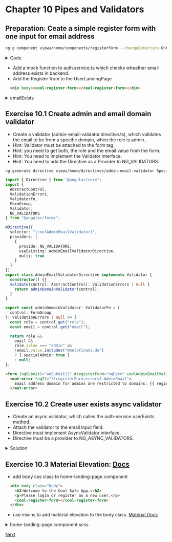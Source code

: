 # Chapter 10 Pipes and Validators

## Preparation: Ceate a simple register form with one input for email address

```bash
ng g component views/home/components/registerForm --changeDetection OnPush
```

<details><summary>Code</summary>

- register-form.component.html

```html
<form (ngSubmit)="onSubmit()" #registerForm="ngForm">
  <mat-form-field>
    <mat-select placeholder="Role" #roleInput [(value)]="state.role" matInput name="role" [(ngModel)]="state.role">
      <mat-option *ngFor="let role of roles" [value]="role">
        {{ role }}
      </mat-option>
    </mat-select>
  </mat-form-field>
  <mat-error *ngIf="!!registerForm.errors?.AdminEmail && (email.touched || email.dirty)">
    Email address domain for admins are restricted.
  </mat-error>

  <mat-form-field>
    <input
      email
      required
      name="email"
      [(ngModel)]="state.email"
      matInput
      placeholder="Email"
      #email="ngModel"
      autocomplete="section-register email"
      [ngModelOptions]="{ updateOn: 'blur' }"
    />
    <mat-error *ngIf="email?.errors?.userExists">
      user does not exists
    </mat-error>
    <mat-error *ngIf="email?.errors?.email">
      Please enter a valid email address
    </mat-error>
    <mat-error *ngIf="email?.errors?.required"> Email is <strong>required</strong> </mat-error>
  </mat-form-field>

  <button [disabled]="!registerForm.valid" mat-button color="primary">
    Register
  </button>
</form>
```
- register-form.component.ts

```typescript

import { Component, OnInit, ChangeDetectionStrategy } from '@angular/core';

@Component({
  selector: 'cool-register-form',
  templateUrl: './register-form.component.html',
  styleUrls: ['./register-form.component.scss'],
  changeDetection: ChangeDetectionStrategy.OnPush,
})
export class RegisterFormComponent implements OnInit {
  roles = ['Customer', 'Administrator'];
  state = { email: '', role: 'Customer' };

  constructor() {}

  ngOnInit() {}

  onSubmit() {
    console.log('Register user with email: ', this.state.email);
  }
}


```

- home-module.ts

```typescript

import { NgModule } from '@angular/core';
import { CommonModule } from '@angular/common';

import { HomeRoutingModule } from './home-routing.module';
import { LayoutModule } from '~layout/layout.module';
import { SafeModule } from '~safe/safe.module';
import { HomeLandingPageComponent } from './home-landing-page/home-landing-page.component';
import { MatListModule, MatFormFieldModule, MatInputModule, MatSelectModule } from '@angular/material';
import { RegisterFormComponent } from './components/register-form/register-form.component';
import { FormsModule } from '@angular/forms';

@NgModule({
  declarations: [HomeLandingPageComponent, RegisterFormComponent],
  imports: [
    CommonModule,
    HomeRoutingModule,
    LayoutModule,
    MatListModule,
    FormsModule,
    MatFormFieldModule,
    MatInputModule,
    MatSelectModule,
  ],
})
export class HomeModule {}

```

</details>

- Add a mock function to auth.service.ts which checks wheather email address exists in backend.
- Add the Register from to the UserLandingPage

```html
  <div body><cool-register-form></cool-register-form></div>
```

<details><summary>emailExists</summary>

```typescript
  emailExists(email: string): Promise<boolean> {
    return timer(300)
      .pipe(
        map(time => {
          if (
            Math.random()*100 < 20
          ) {
            return true;
          } else {
            return false;
          }
        })
      )
      .toPromise();
  }
```

</details>

## Exercise 10.1 Create admin and email domain validator

- Create a validator (admin-email-validator.directive.ts), which validates the email to be from a specific domain, when the role is admin.
- Hint: Validator must be attached to the form tag.
- Hint: you need to get both, the role and the email value from the form.
- Hint: You need to implement the Validator interface.
- Hint: You need to add the Directive as a Provider to NG_VALIDATORS.

```bash
ng generate directive views/home/directives/admin-email-validator SpecialAdminValidatorDirective --module home
```

```typescript
import { Directive } from "@angular/core";
import {
  AbstractControl,
  ValidationErrors,
  ValidatorFn,
  FormGroup,
  Validator,
  NG_VALIDATORS
} from "@angular/forms";

@Directive({
  selector: "[coolAdminEmailValidator]",
  providers: [
    {
      provide: NG_VALIDATORS,
      useExisting: AdminEmailValidatorDirective,
      multi: true
    }
  ]
})
export class AdminEmailValidatorDirective implements Validator {
  constructor() {}
  validate(control: AbstractControl): ValidationErrors | null {
    return adminDomainValidator(control);
  }
}

export const adminDomainValidator: ValidatorFn = (
  control: FormGroup
): ValidationErrors | null => {
  const role = control.get("role");
  const email = control.get("email");

  return role &&
    email &&
    role.value === "admin" &&
    !email.value.includes("@metafinanz.de")
    ? { specialAdmin: true }
    : null;
};
```

```html
<form (ngSubmit)="onSubmit()" #registerForm="ngForm" coolAdminEmailValidator>
  <mat-error *ngIf="!!registerForm.errors?.AdminEmail">
    Email address domain for admins are restricted to domains: {{ registerForm?.errors?.AdminEmail?.domains }}
  </mat-error>
```

</details>

## Exercise 10.2 Create user exists async validator

- Create an async validator, which calles the auth-service userExists method.
- Attach the validator to the email input field.
- Directive must implement AsyncValidator interface.
- Directive must be a provider to NG_ASYNC_VALIDATORS.

<details><summary>Solution</summary>

Create user-exists-validator.directive.ts

```bash
ng generate directive views/home/directives/user-exists-validator UserExistsValidatorDirective --module home
```

```typescript
import { Directive } from "@angular/core";
import {
  AsyncValidator,
  ValidationErrors,
  AbstractControl,
  NG_ASYNC_VALIDATORS
} from "@angular/forms";
import { Observable, from } from "rxjs";
import { map, catchError, take } from "rxjs/operators";
import { AuthService } from "~core/services/auth.service";

@Directive({
  selector: "[coolUserExistsValidator]",
  providers: [
    {
      provide: NG_ASYNC_VALIDATORS,
      useExisting: UserExistsValidatorDirective,
      multi: true
    }
  ]
})
export class UserExistsValidatorDirective implements AsyncValidator {
  constructor(private service: AuthService) {}

  validate(
    ctrl: AbstractControl
  ): Promise<ValidationErrors | null> | Observable<ValidationErrors | null> {
    console.log("UserExistsDirective", ctrl);
    return from(this.service.emailExists(ctrl.value)).pipe(
      map(isTaken => (isTaken ? { userExists: "user already exists" } : null)),
      catchError(() => null)
    );
  }
}
```

</details>

## Exercise 10.3 Material Elevation: [Docs](https://material.io/design/environment/elevation.html)

- add body css class to home-landing-page.component

```html
  <div body class="body">
    <h2>Welcome to the Cool Safe App.</h2>
    <p>Please login or register as a new user.</p>
    <cool-register-form></cool-register-form>
  </div>
```

- use mixins to add material elevation to the body class. [Material Docs](https://material.angular.io/guide/elevation)

<details><summary>home-landing-page.component.scss</summary>

```scss
@import "~@angular/material/theming";
.body {
  // Adds a shadow for elevation level 2 with default color and full opacity:
  @include mat-elevation(2);
  padding: 20px;
  margin: 10px;
}
```

</details>

[Next](chapter11.md)
